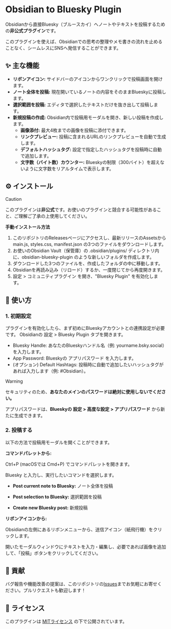 # Obsidian to Bluesky Plugin

Obsidianから直接Bluesky（ブルースカイ）へノートやテキストを投稿するための**非公式プラグイン**です。

このプラグインを使えば、Obsidianでの思考の整理やメモ書きの流れを止めることなく、シームレスにSNSへ発信することができます。
## ✨ 主な機能

- **リボンアイコン:** サイドバーのアイコンからワンクリックで投稿画面を開けます。
- **ノート全体を投稿:** 現在開いているノートの内容をそのままBlueskyに投稿します。
- **選択範囲を投稿:** エディタで選択したテキストだけを抜き出して投稿します。
- **新規投稿の作成:** Obsidian内で投稿用モーダルを開き、新しい投稿を作成します。
    - **画像添付:** 最大4枚までの画像を投稿に添付できます。
    - **リンクプレビュー:** 投稿に含まれるURLのリンクプレビューを自動で生成します。
    - **デフォルトハッシュタグ:** 設定で指定したハッシュタグを投稿時に自動で追加します。
    - **文字数（バイト数）カウンター:** Blueskyの制限（300バイト）を超えないように文字数をリアルタイムで表示します。
  
## ⚙️ インストール
> [!CAUTION]
> このプラグインは**非公式**です。お使いのプラグインと競合する可能性があること、ご理解ご了承の上使用してください。

**手動インストール方法**

1. このリポジトリのReleasesページにアクセスし、最新リリースのAssetsから main.js, styles.css, manifest.json の3つのファイルをダウンロードします。
2. お使いのObsidian Vault（保管庫）の .obsidian/plugins/ ディレクトリ内に、obsidian-bluesky-plugin のような新しいフォルダを作成します。
3. ダウンロードした3つのファイルを、作成したフォルダの中に移動します。
4. Obsidianを再読み込み（リロード）するか、一度閉じてから再度開きます。
5. 設定 > コミュニティプラグイン を開き、"Bluesky Plugin" を有効化します。

## 🚀 使い方
### 1. 初期設定

プラグインを有効化したら、まず初めにBlueskyアカウントとの連携設定が必要です。
Obsidianの 設定 > Bluesky Plugin タブを開きます。

- Bluesky Handle: あなたのBlueskyハンドル名（例: yourname.bsky.social）を入力します。
- App Password: Blueskyの アプリパスワード を入力します。
- (オプション) Default Hashtags: 投稿時に自動で追加したいハッシュタグがあれば入力します（例: #Obsidian）。


> [!WARNING]
>セキュリティのため、**あなたのメインのパスワードは絶対に使用しないでください。**
>
> アプリパスワードは、**Blueskyの 設定 > 高度な設定 > アプリパスワード** から新たに生成できます。

### 2. 投稿する

以下の方法で投稿用モーダルを開くことができます。

**コマンドパレットから:**

Ctrl+P (macOSでは Cmd+P) でコマンドパレットを開きます。

Bluesky と入力し、実行したいコマンドを選択します。

- **Post current note to Bluesky:** ノート全体を投稿

- **Post selection to Bluesky:** 選択範囲を投稿

- **Create new Bluesky post:** 新規投稿

**リボンアイコンから:**

Obsidianの左側にあるリボンメニューから、送信アイコン（紙飛行機）をクリックします。

開いたモーダルウィンドウにテキストを入力・編集し、必要であれば画像を追加して、「投稿」ボタンをクリックしてください。

## 🤝 貢献

バグ報告や機能改善の提案は、このリポジトリの[Issues](https://github.com/RieTamura/Obsidian_to_Bluesky/issues)までお気軽にお寄せください。プルリクエストも歓迎します！

## 📄 ライセンス

このプラグインは [MITライセンス](https://github.com/RieTamura/Obsidian_to_Bluesky/blob/main/LICENSE) の下で公開されています。
